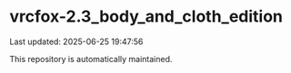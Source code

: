 # vrcfox-2.3_body_and_cloth_edition

Last updated: 2025-06-25 19:47:56

This repository is automatically maintained.
